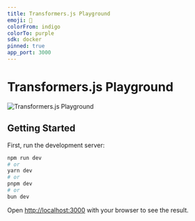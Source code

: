 ```yaml
---
title: Transformers.js Playground
emoji: 🛝
colorFrom: indigo
colorTo: purple
sdk: docker
pinned: true
app_port: 3000
---
```

# Transformers.js Playground

![Transformers.js Playground](https://huggingface.co/datasets/huggingface/documentation-images/resolve/main/webllm/shot.png?)

## Getting Started

First, run the development server:

```bash
npm run dev
# or
yarn dev
# or
pnpm dev
# or
bun dev
```

Open [http://localhost:3000](http://localhost:3000) with your browser to see the result.
